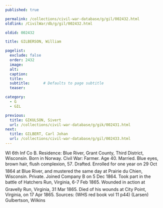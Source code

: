 ```yaml
---
published: true

permalink: /collections/civil-war-database/g/gil/002432.html
oldlink: /CivilWar/db/g/gil/002432.html

oldid: 002432

title: GILBERSON, William

pagelist:
  exclude: false
  order: 2432
  image: 
  alt:
  caption:
  title:
  subtitle:      # Defaults to page subtitle
  teaser:

category: 
  - G 
  - GIL

previous:
  title: GIKULSON, Sivert
  url: /collections/civil-war-database/g/gik/002431.html  
next:
  title: GILBERT, Carl Johan
  url: /collections/civil-war-database/g/gil/002433.html   
---
```

WI 6th Inf Co B. Residence: Blue River, Grant County, Third District, Wisconsin. Born in Norway. Civil War: Farmer. Age 40. Married. Blue eyes, brown hair, flush complexion, 5&#146;7&#148;. Drafted. Enrolled for one year on 29 Oct 1864 at Blue River, and mustered the same day at Prairie du Chien, Wisconsin. Private. Joined Company B on 5 Dec 1864. Took part in the battle of Hatcher&#146;s Run, Virginia, 6-7 Feb 1865. Wounded in action at Gravelly Run, Virginia, 31 Mar 1865. Died of his wounds at City Point, Virginia, on 17 Apr 1865. Sources: (WHS red book vol 11 p44) (Larsen) &#147;Gulbertson, Wilkins&#148;